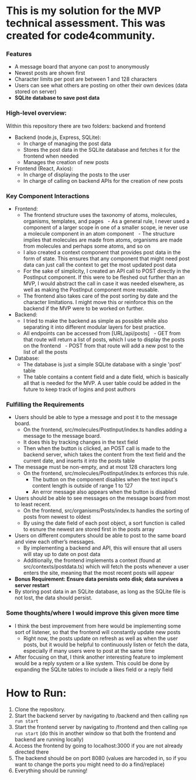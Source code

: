 # This is my solution for the MVP technical assessment. This was created for code4community.

### Features
- A message board that anyone can post to anonymously
- Newest posts are shown first
- Character limits per post are between 1 and 128 characters
- Users can see what others are posting on other their own devices (data stored on server)
- **SQLite database to save post data**

### High-level overview:
Within this repository there are two folders: backend and frontend
- Backend (node.js, Express, SQLite):
  - In charge of managing the post data
  - Stores the post data in the SQLite database and fetches it for the frontend when needed
  - Manages the creation of new posts
- Frontend (React, Axios):
  - In charge of displaying the posts to the user
  - In charge of calling on backend APIs for the creation of new posts
### Key Component Interactions
- Frontend:
  - The frontend structure uses the taxonomy of atoms, molecules, organisms, templates, and pages
    - As a general rule, I never used a component of a larger scope in one of a smaller scope, ie never use a molecule component in an atom component
    - The structure implies that molecules are made from atoms, organisms are made from molecules and perhaps some atoms, and so on
  - I also created a context component that provides post data in the form of state. This ensures that any component that might need post data can just call the context to get the most updated post data
  - For the sake of simplicity, I created an API call to POST directly in the PostInput component. If this were to be fleshed out further than an MVP, I would abstract the call in case it was needed elsewhere, as well as making the PostInput component more reusable.
  - The frontend also takes care of the post sorting by date and the character limitations. I might move this or reinforce this on the backend if the MVP were to be worked on further.
- Backend:
  - I tried to make the backend as simple as possible while also separating it into different modular layers for best practice.
  - All endpoints can be accessed from [URL/api/posts]
    - GET from that route will return a list of posts, which I use to display the posts on the frontend
    - POST from that route will add a new post to the list of all the posts
- Database:
  - The database is just a simple SQLite database with a single 'post' table
  - The table contains a content field and a date field, which is basically all that is needed for the MVP. A user table could be added in the future to keep track of logins and post authors

### Fulfilling the Requirements
- Users should be able to type a message and post it to the message board.
  - On the frontend, src/molecules/PostInput/index.ts handles adding a message to the message board. 
  - It does this by tracking changes in the text field
  - Then when the button is clicked, an POST call is made to the backend server, which takes the content from the text field and the current date, and inserts it into the posts table
- The message must be non-empty, and at most 128 characters long
  - On the frontend, src/molecules/PostInput/index.ts enforces this rule.
    - The button on the component disables when the text input's content length is outside of range 1 to 127
    - An error message also appears when the button is disabled
- Users should be able to see messages on the message board from most to least recent.
  - On the frontend, src/organisms/Posts/index.ts handles the sorting of posts from newest to oldest
  - By using the date field of each post object, a sort function is called to esnure the newest are stored first in the posts array
- Users on different computers should be able to post to the same board and view each other’s messages.
  -  By implementing a backend and API, this will ensure that all users will stay up to date on post data
  -  Additionally, the frontend implements a context (found at src/contexts/postdata.ts) which will fetch the posts whenever a user enters the site, meaning that the most recent posts will appear
-  **Bonus Requirement: Ensure data persists onto disk; data survives a server restart**
  -  By storing post data in an SQLite database, as long as the SQLite file is not lost, the data should persist.

### Some thoughts/where I would improve this given more time
- I think the best improvement from here would be implementing some sort of listener, so that the frontend will constantly update new posts
  - Right now, the posts update on refresh as well as when the user posts, but it would be helpful to continuously listen or fetch the data, especially if many users were to post at the same time
- After focusing on that, I think another interesting feature to implement would be a reply system or a like system. This could be done by expanding the SQLite tables to include a likes field or a reply field

# How to Run:
1. Clone the repository.
2. Start the backend server by navigating to /backend and then calling `npm run start`
3. Start the frontend server by navigating to /frontend and then calling `npm run start` (do this in another window so that both the frontend and backend are running locally)
4. Access the frontend by going to localhost:3000 if you are not already directed there
5. The backend should be on port 8080 (values are harcoded in, so if you want to change the ports you might need to do a find/replace)
6. Everything should be running!
